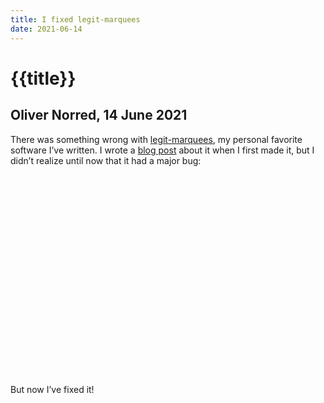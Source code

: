 ```yaml
---
title: I fixed legit-marquees
date: 2021-06-14
---
```



# {{title}}
## Oliver Norred, 14 June 2021

There was something wrong with [legit-marquees](https://github.com/olivernorred/legit-marquees), my personal favorite software I’ve written. I wrote a [blog post](http://localhost:8080/blog/these-marquees-are-legit/) about it when I first made it, but I didn’t realize until now that it had a major bug:

<svg class="legit-marquee" viewBox="0 0 630 402" content="If there was more than one on a page, only the first would work!" contentrepeat="1" pathd="m64.83499,256.33333c2,-104 189,-125 86,-169c-103,-44 242,-50 306,65c64,115 190,172 18,193c-172,21 -208,14 -268,-40c-60,-54 -144,55 -142,-49z" speed="4" textsize="40"></svg>


But now I’ve fixed it!


<svg viewBox="0 50 669 302" class="legit-marquee" content="I promise it totally works now!" contentrepeat="1" id="demo1" pathd="m-9,284.33333c536,-214 -154,-319 177,-43c331,276 -65,-309 521,-97" speed="4" textsize="50"></svg>


<script src='/js/legitmarquees.js'></script>